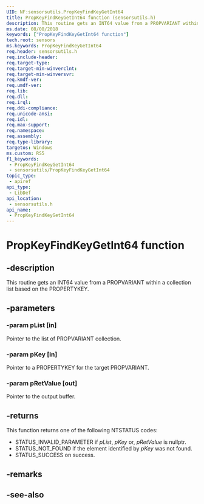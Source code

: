 ```yaml
---
UID: NF:sensorsutils.PropKeyFindKeyGetInt64
title: PropKeyFindKeyGetInt64 function (sensorsutils.h)
description: This routine gets an INT64 value from a PROPVARIANT within a collection list based on the PROPERTYKEY.
ms.date: 08/08/2018
keywords: ["PropKeyFindKeyGetInt64 function"]
tech.root: sensors
ms.keywords: PropKeyFindKeyGetInt64
req.header: sensorsutils.h
req.include-header: 
req.target-type: 
req.target-min-winverclnt: 
req.target-min-winversvr: 
req.kmdf-ver: 
req.umdf-ver: 
req.lib: 
req.dll: 
req.irql: 
req.ddi-compliance: 
req.unicode-ansi: 
req.idl: 
req.max-support: 
req.namespace: 
req.assembly: 
req.type-library: 
targetos: Windows
ms.custom: RS5
f1_keywords:
 - PropKeyFindKeyGetInt64
 - sensorsutils/PropKeyFindKeyGetInt64
topic_type:
 - apiref
api_type:
 - LibDef
api_location:
 - sensorsutils.h
api_name:
 - PropKeyFindKeyGetInt64
---
```


# PropKeyFindKeyGetInt64 function


## -description

This routine gets an INT64 value from a PROPVARIANT within a collection list based on the PROPERTYKEY.

## -parameters

### -param pList [in]

Pointer to the list of PROPVARIANT collection.

### -param pKey [in]

Pointer to a PROPERTYKEY for the target PROPVARIANT.

### -param pRetValue [out]

Pointer to the output buffer.

## -returns

This function returns one of the following NTSTATUS codes:

* STATUS_INVALID_PARAMETER if *pList*, *pKey* or, *pRetValue* is nullptr.
* STATUS_NOT_FOUND if the element identified by *pKey* was not found.
* STATUS_SUCCESS on success.

## -remarks

## -see-also

